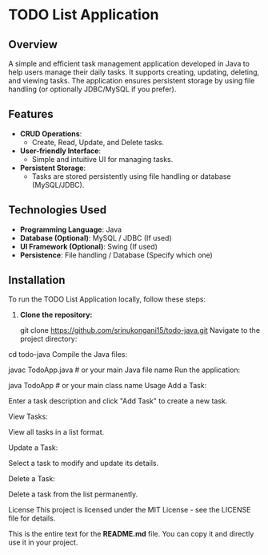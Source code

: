 # TODO List Application

## Overview

A simple and efficient task management application developed in Java to help users manage their daily tasks. It supports creating, updating, deleting, and viewing tasks. The application ensures persistent storage by using file handling (or optionally JDBC/MySQL if you prefer).

## Features

- **CRUD Operations**: 
  - Create, Read, Update, and Delete tasks.
- **User-friendly Interface**: 
  - Simple and intuitive UI for managing tasks.
- **Persistent Storage**: 
  - Tasks are stored persistently using file handling or database (MySQL/JDBC).
  
## Technologies Used

- **Programming Language**: Java
- **Database (Optional)**: MySQL / JDBC (If used)
- **UI Framework (Optional)**: Swing (If used)
- **Persistence**: File handling / Database (Specify which one)

## Installation

To run the TODO List Application locally, follow these steps:

1. **Clone the repository:**

   git clone https://github.com/srinukongani15/todo-java.git
Navigate to the project directory:


cd todo-java
Compile the Java files:


javac TodoApp.java  # or your main Java file name
Run the application:



java TodoApp  # or your main class name
Usage
Add a Task:

Enter a task description and click "Add Task" to create a new task.

View Tasks:

View all tasks in a list format.

Update a Task:

Select a task to modify and update its details.

Delete a Task:

Delete a task from the list permanently.


License
This project is licensed under the MIT License - see the LICENSE file for details.

This is the entire text for the **README.md** file. You can copy it and directly use it in your project.
